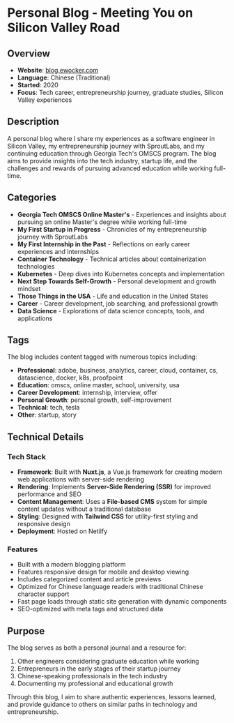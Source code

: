 # Personal Blog - Meeting You on Silicon Valley Road

## Overview

- **Website**: [blog.ewocker.com](https://blog.ewocker.com/)
- **Language**: Chinese (Traditional)
- **Started**: 2020
- **Focus**: Tech career, entrepreneurship journey, graduate studies, Silicon Valley experiences

## Description

A personal blog where I share my experiences as a software engineer in Silicon Valley, my entrepreneurship journey with SproutLabs, and my continuing education through Georgia Tech's OMSCS program. The blog aims to provide insights into the tech industry, startup life, and the challenges and rewards of pursuing advanced education while working full-time.

## Categories

- **Georgia Tech OMSCS Online Master's** - Experiences and insights about pursuing an online Master's degree while working full-time
- **My First Startup in Progress** - Chronicles of my entrepreneurship journey with SproutLabs
- **My First Internship in the Past** - Reflections on early career experiences and internships
- **Container Technology** - Technical articles about containerization technologies
- **Kubernetes** - Deep dives into Kubernetes concepts and implementation
- **Next Step Towards Self-Growth** - Personal development and growth mindset
- **Those Things in the USA** - Life and education in the United States
- **Career** - Career development, job searching, and professional growth
- **Data Science** - Explorations of data science concepts, tools, and applications

## Tags

The blog includes content tagged with numerous topics including:

- **Professional**: adobe, business, analytics, career, cloud, container, cs, datascience, docker, k8s, proofpoint
- **Education**: omscs, online master, school, university, usa
- **Career Development**: internship, interview, offer
- **Personal Growth**: personal growth, self-improvement
- **Technical**: tech, tesla
- **Other**: startup, story

## Technical Details

### Tech Stack

- **Framework**: Built with **Nuxt.js**, a Vue.js framework for creating modern web applications with server-side rendering
- **Rendering**: Implements **Server-Side Rendering (SSR)** for improved performance and SEO
- **Content Management**: Uses a **File-based CMS** system for simple content updates without a traditional database
- **Styling**: Designed with **Tailwind CSS** for utility-first styling and responsive design
- **Deployment**: Hosted on Netilfy

### Features

- Built with a modern blogging platform
- Features responsive design for mobile and desktop viewing
- Includes categorized content and article previews
- Optimized for Chinese language readers with traditional Chinese character support
- Fast page loads through static site generation with dynamic components
- SEO-optimized with meta tags and structured data

## Purpose

The blog serves as both a personal journal and a resource for:

1. Other engineers considering graduate education while working
2. Entrepreneurs in the early stages of their startup journey
3. Chinese-speaking professionals in the tech industry
4. Documenting my professional and educational growth

Through this blog, I aim to share authentic experiences, lessons learned, and provide guidance to others on similar paths in technology and entrepreneurship.
